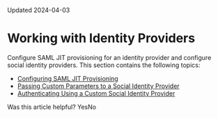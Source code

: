 Updated 2024-04-03
# Working with Identity Providers
Configure SAML JIT provisioning for an identity provider and configure social identity providers.
This section contains the following topics:
  * [Configuring SAML JIT Provisioning](https://docs.oracle.com/en-us/iaas/Content/Identity/api-getstarted/samlJitApi.htm#samlJitApi "SAML Just-In-Time \(JIT\) Provisioning automates user account creation when the user first tries to perform SSO and the user doesn't yet exist in the identity domain. In addition to automatic user creation, SAML JIT Provisioning allows granting and revoking group memberships as part of provisioning. SAML JIT Provisioning can be configured to update provisioned users so the users' attributes in the Service Provider \(SP\) store can be kept in sync with the Identity Provider \(IdP\) user store attributes.")
  * [Passing Custom Parameters to a Social Identity Provider](https://docs.oracle.com/en-us/iaas/Content/Identity/api-getstarted/passCustomerParamsIdP.htm#customSocialIDPs "Use the identity domains REST API to pass a custom parameter for social identity provider \(IdP\) configurations. For each social IdP, you can define both static and dynamic custom parameters, which are passed as-is to the IdP when sent in an authorization request.")
  * [Authenticating Using a Custom Social Identity Provider](https://docs.oracle.com/en-us/iaas/Content/Identity/api-getstarted/customSocialIDPs.htm#customSocialIDPs "Configure an identity domain to authenticate using a custom social identity provider \(IdP\).")


Was this article helpful?
YesNo

